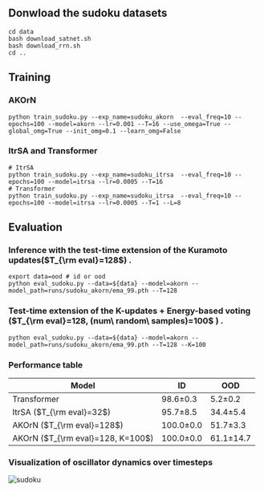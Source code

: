 ## Donwload the sudoku datasets
```
cd data
bash download_satnet.sh
bash download_rrn.sh
cd ..
```

## Training 
### AKOrN
```
python train_sudoku.py --exp_name=sudoku_akorn  --eval_freq=10 --epochs=100 --model=akorn --lr=0.001 --T=16 --use_omega=True --global_omg=True --init_omg=0.1 --learn_omg=False 
```

### ItrSA and Transformer
```
# ItrSA
python train_sudoku.py --exp_name=sudoku_itrsa  --eval_freq=10 --epochs=100 --model=itrsa --lr=0.0005 --T=16
# Transformer
python train_sudoku.py --exp_name=sudoku_itrsa  --eval_freq=10 --epochs=100 --model=itrsa --lr=0.0005 --T=1 --L=8
```

## Evaluation

###  Inference with the test-time extension of the Kuramoto updates($T_{\rm eval}=128$) .
```
export data=ood # id or ood
python eval_sudoku.py --data=${data} --model=akorn --model_path=runs/sudoku_akorn/ema_99.pth --T=128 
```

###  Test-time extension of the K-updates + Energy-based voting ($T_{\rm eval}=128, (num\ random\ samples)=100$ ) .
```
python eval_sudoku.py --data=${data} --model=akorn --model_path=runs/sudoku_akorn/ema_99.pth --T=128 --K=100
```


### Performance table
| Model                   | ID | OOD |
|-------------------------|--------------------|-----------------|
| Transformer                | 98.6±0.3       | 5.2±0.2       |
| ItrSA ($T_{\rm eval}=32$)           | 95.7±8.5         | 34.4±5.4  |
| AKOrN ($T_{\rm eval}=128$)             | 100.0±0.0  | 51.7±3.3  |
| AKOrN ($T_{\rm eval}=128, K=100$)             | 100.0±0.0  | 61.1±14.7 |

### Visualization of oscillator dynamics over timesteps
![sudoku](https://github.com/user-attachments/assets/97f9e6ed-0667-40c9-93a8-c45b5886b43b)

